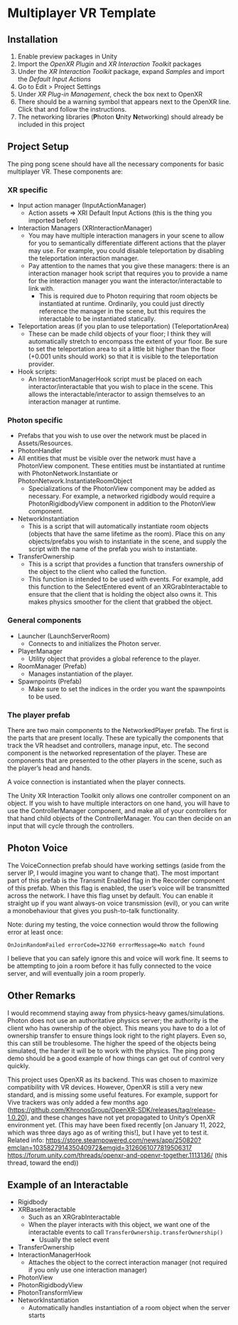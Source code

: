 # Multiplayer VR Template

## Installation

1. Enable preview packages in Unity
2. Import the *OpenXR Plugin* and *XR Interaction Toolkit* packages
3. Under the *XR Interaction Toolkit* package, expand *Samples* and import the *Default Input Actions*
4. Go to Edit > Project Settings
5. Under *XR Plug-in Management*, check the box next to OpenXR
6. There should be a warning symbol that appears next to the OpenXR line. Click that and follow the instructions.
7. The networking libraries (**P**hoton **U**nity **N**etworking) should already be included in this project

## Project Setup

The ping pong scene should have all the necessary components for basic multiplayer VR. These components are:

### XR specific
* Input action manager (InputActionManager)
  * Action assets => XRI Default Input Actions (this is the thing you imported before)
* Interaction Managers (XRInteractionManager)
  * You may have multiple interaction managers in your scene to allow for you to semantically differentiate different actions that the player may use. For example, you could disable teleportation by disabling the teleportation interaction manager.
  * Pay attention to the names that you give these managers: there is an interaction manager hook script that requires you to provide a name for the interaction manager you want the interactor/interactable to link with.
    * This is required due to Photon requiring that room objects be instantiated at runtime. Ordinarily, you could just directly reference the manager in the scene, but this requires the interactable to be instantiated statically.
* Teleportation areas (if you plan to use teleportation) (TeleportationArea)
  * These can be made child objects of your floor; I think they will automatically stretch to encompass the extent of your floor. Be sure to set the teleportation area to sit a little bit higher than the floor (+0.001 units should work) so that it is visible to the teleportation provider.
* Hook scripts:
  * An InteractionManagerHook script must be placed on each interactor/interactable that you wish to place in the scene. This allows the interactable/interactor to assign themselves to an interaction manager at runtime.

### Photon specific
* Prefabs that you wish to use over the network must be placed in Assets/Resources.
* PhotonHandler
* All entities that must be visible over the network must have a PhotonView component. These entities must be instantiated at runtime with PhotonNetwork.Instantiate or PhotonNetwork.InstantiateRoomObject
  * Specializations of the PhotonView component may be added as necessary. For example, a networked rigidbody would require a PhotonRigidbodyView component in addition to the PhotonView component.
* NetworkInstantiation
  * This is a script that will automatically instantiate room objects (objects that have the same lifetime as the room). Place this on any objects/prefabs you wish to instantiate in the scene, and supply the script with the name of the prefab you wish to instantiate.
* TransferOwnership
  * This is a script that provides a function that transfers ownership of the object to the client who called the function.
  * This function is intended to be used with events. For example, add this function to the SelectEntered event of an XRGrabInteractable to ensure that the client that is holding the object also owns it. This makes physics smoother for the client that grabbed the object.

### General components
* Launcher (LaunchServerRoom)
  * Connects to and initializes the Photon server.
* PlayerManager
  * Utility object that provides a global reference to the player.
* RoomManager (Prefab)
  * Manages instantiation of the player.
* Spawnpoints (Prefab)
  * Make sure to set the indices in the order you want the spawnpoints to be used.

### The player prefab
There are two main components to the NetworkedPlayer prefab. The first is the parts that are present locally. These are typically the components that track the VR headset and controllers, manage input, etc. The second component is the networked representation of the player. These are components that are presented to the other players in the scene, such as the player’s head and hands.

A voice connection is instantiated when the player connects.

The Unity XR Interaction Toolkit only allows one controller component on an object. If you wish to have multiple interactors on one hand, you will have to use the ControllerManager component, and make all of your controllers for that hand child objects of the ControllerManager. You can then decide on an input that will cycle through the controllers.


## Photon Voice

The VoiceConnection prefab should have working settings (aside from the server IP, I would imagine you want to change that). The most important part of this prefab is the Transmit Enabled flag in the Recorder component of this prefab. When this flag is enabled, the user’s voice will be transmitted across the network. I have this flag unset by default. You can enable it straight up if you want always-on voice transmission (evil), or you can write a monobehaviour that gives you push-to-talk functionality.

Note: during my testing, the voice connection would throw the following error at least once:

`OnJoinRandomFailed errorCode=32760 errorMessage=No match found`

I believe that you can safely ignore this and voice will work fine. It seems to be attempting to join a room before it has fully connected to the voice server, and will eventually join a room properly.

## Other Remarks

I would recommend staying away from physics-heavy games/simulations. Photon does not use an authoritative physics server; the authority is the client who has ownership of the object. This means you have to do a lot of ownership transfer to ensure things look right to the right players. Even so, this can still be troublesome. The higher the speed of the objects being simulated, the harder it will be to work with the physics. The ping pong demo should be a good example of how things can get out of control very quickly.

This project uses OpenXR as its backend. This was chosen to maximize compatibility with VR devices. However, OpenXR is still a very new standard, and is missing some useful features. For example, support for Vive trackers was only added a few months ago (https://github.com/KhronosGroup/OpenXR-SDK/releases/tag/release-1.0.20), and these changes have not yet propagated to Unity’s OpenXR environment yet.
(This may have been fixed recently [on January 11, 2022, which was three days ago as of writing this!], but I have yet to test it. Related info: https://store.steampowered.com/news/app/250820?emclan=103582791435040972&emgid=3126061077819506317 
https://forum.unity.com/threads/openxr-and-openvr-together.1113136/ (this thread, toward the end))

## Example of an Interactable

* Rigidbody
* XRBaseInteractable
  * Such as an XRGrabInteractable
  * When the player interacts with this object, we want one of the interactable events to call `TransferOwnership.transferOwnership()`
    * Usually the select event
* TransferOwnership
* InteractionManagerHook
  * Attaches the object to the correct interaction manager (not required if you only use one interaction manager)
* PhotonView
* PhotonRigidbodyView
* PhotonTransformView
* NetworkInstantiation
  * Automatically handles instantiation of a room object when the server starts